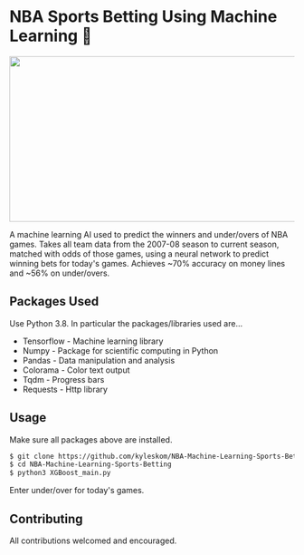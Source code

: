 # NBA Sports Betting Using Machine Learning 🏀
<img src="https://github.com/kyleskom/NBA-Machine-Learning-Sports-Betting/blob/master/Screenshots/output.png" width="1010" height="292" />

A machine learning AI used to predict the winners and under/overs of NBA games. Takes all team data from the 2007-08 season to current season, matched with odds of those games, using a neural network to predict winning bets for today's games. Achieves ~70% accuracy on money lines and ~56% on under/overs.
## Packages Used

Use Python 3.8. In particular the packages/libraries used are...

* Tensorflow - Machine learning library
* Numpy - Package for scientific computing in Python
* Pandas - Data manipulation and analysis
* Colorama - Color text output
* Tqdm - Progress bars
* Requests - Http library

## Usage

Make sure all packages above are installed.

```bash
$ git clone https://github.com/kyleskom/NBA-Machine-Learning-Sports-Betting.git
$ cd NBA-Machine-Learning-Sports-Betting
$ python3 XGBoost_main.py
```
Enter under/over for today's games.

## Contributing

All contributions welcomed and encouraged.